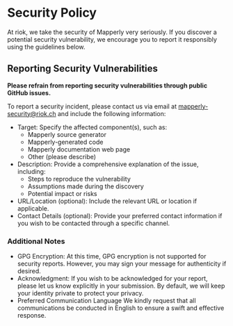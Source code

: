 # Security Policy

At riok, we take the security of Mapperly very seriously.
If you discover a potential security vulnerability, we encourage you to report it responsibly using the guidelines below.

## Reporting Security Vulnerabilities

**Please refrain from reporting security vulnerabilities through public GitHub issues.**

To report a security incident, please contact us via email at <mapperly-security@riok.ch> and include the following information:

* Target: Specify the affected component(s), such as:
  * Mapperly source generator
  * Mapperly-generated code
  * Mapperly documentation web page
  * Other (please describe)
* Description: Provide a comprehensive explanation of the issue, including:
  * Steps to reproduce the vulnerability
  * Assumptions made during the discovery
  * Potential impact or risks
* URL/Location (optional): Include the relevant URL or location if applicable.
* Contact Details (optional): Provide your preferred contact information if you wish to be contacted through a specific channel.

### Additional Notes

* GPG Encryption: At this time, GPG encryption is not supported for security reports. However, you may sign your message for authenticity if desired.
* Acknowledgment: If you wish to be acknowledged for your report, please let us know explicitly in your submission. By default, we will keep your identity private to protect your privacy.
* Preferred Communication Language  We kindly request that all communications be conducted in English to ensure a swift and effective response.

